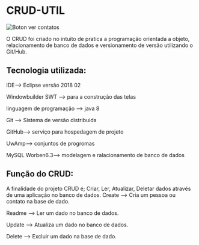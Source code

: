 # CRUD-UTIL

![Boton ver contatos](https://user-images.githubusercontent.com/48805256/56297743-4ca41d80-6107-11e9-826c-779ea51d18ea.PNG)

O CRUD foi criado no intuito de pratica a programação orientada a objeto, relacionamento de banco de dados e versionamento de versão utilizando o Git/Hub.

## Tecnologia utilizada:
IDE--> Eclipse versão 2018 02

Windowbuilder SWT --> para a construção das telas 

linguagem de programação --> java 8

Git --> Sistema de versão distribuida 

GitHub--> serviço para hospedagem de projeto

UwAmp--> conjuntos de progromas 

MySQL Worben6.3--> modelagem e ralacionamento de banco de dados

## Função do CRUD:
A finalidade do projeto CRUD é; Criar, Ler, Atualizar, Deletar dados através de uma aplicação no banco de dados.
Create --> Cria um pessoa ou contato na base de dado.

Readme --> Ler um dado no banco de dados.

Update --> Atualiza um dado no banco de dados.

Delete --> Excluir um dado na base de dado.
